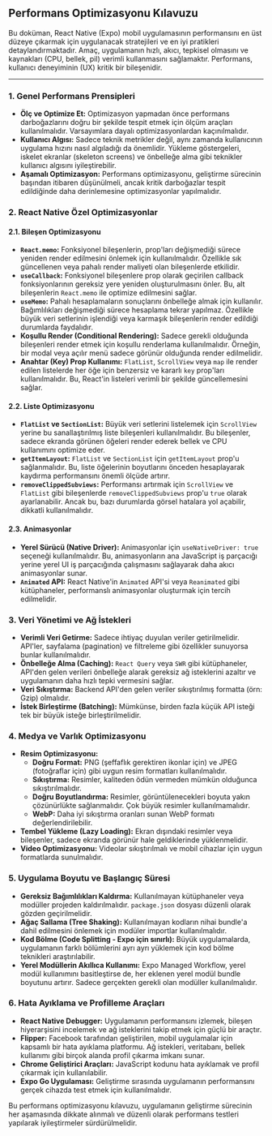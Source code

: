  ## Performans Optimizasyonu Kılavuzu

Bu doküman, React Native (Expo) mobil uygulamasının performansını en üst düzeye çıkarmak için uygulanacak stratejileri ve en iyi pratikleri detaylandırmaktadır. Amaç, uygulamanın hızlı, akıcı, tepkisel olmasını ve kaynakları (CPU, bellek, pil) verimli kullanmasını sağlamaktır. Performans, kullanıcı deneyiminin (UX) kritik bir bileşenidir.

---

### 1. Genel Performans Prensipleri

*   **Ölç ve Optimize Et:** Optimizasyon yapmadan önce performans darboğazlarını doğru bir şekilde tespit etmek için ölçüm araçları kullanılmalıdır. Varsayımlara dayalı optimizasyonlardan kaçınılmalıdır.
*   **Kullanıcı Algısı:** Sadece teknik metrikler değil, aynı zamanda kullanıcının uygulama hızını nasıl algıladığı da önemlidir. Yükleme göstergeleri, iskelet ekranlar (skeleton screens) ve önbelleğe alma gibi teknikler kullanıcı algısını iyileştirebilir.
*   **Aşamalı Optimizasyon:** Performans optimizasyonu, geliştirme sürecinin başından itibaren düşünülmeli, ancak kritik darboğazlar tespit edildiğinde daha derinlemesine optimizasyonlar yapılmalıdır.

### 2. React Native Özel Optimizasyonlar

#### 2.1. Bileşen Optimizasyonu

*   **`React.memo`:** Fonksiyonel bileşenlerin, prop'ları değişmediği sürece yeniden render edilmesini önlemek için kullanılmalıdır. Özellikle sık güncellenen veya pahalı render maliyeti olan bileşenlerde etkilidir.
*   **`useCallback`:** Fonksiyonel bileşenlere prop olarak geçirilen callback fonksiyonlarının gereksiz yere yeniden oluşturulmasını önler. Bu, alt bileşenlerin `React.memo` ile optimize edilmesini sağlar.
*   **`useMemo`:** Pahalı hesaplamaların sonuçlarını önbelleğe almak için kullanılır. Bağımlılıkları değişmediği sürece hesaplama tekrar yapılmaz. Özellikle büyük veri setlerinin işlendiği veya karmaşık bileşenlerin render edildiği durumlarda faydalıdır.
*   **Koşullu Render (Conditional Rendering):** Sadece gerekli olduğunda bileşenleri render etmek için koşullu renderlama kullanılmalıdır. Örneğin, bir modal veya açılır menü sadece görünür olduğunda render edilmelidir.
*   **Anahtar (Key) Prop Kullanımı:** `FlatList`, `ScrollView` veya `map` ile render edilen listelerde her öğe için benzersiz ve kararlı `key` prop'ları kullanılmalıdır. Bu, React'in listeleri verimli bir şekilde güncellemesini sağlar.

#### 2.2. Liste Optimizasyonu

*   **`FlatList` ve `SectionList`:** Büyük veri setlerini listelemek için `ScrollView` yerine bu sanallaştırılmış liste bileşenleri kullanılmalıdır. Bu bileşenler, sadece ekranda görünen öğeleri render ederek bellek ve CPU kullanımını optimize eder.
*   **`getItemLayout`:** `FlatList` ve `SectionList` için `getItemLayout` prop'u sağlanmalıdır. Bu, liste öğelerinin boyutlarını önceden hesaplayarak kaydırma performansını önemli ölçüde artırır.
*   **`removeClippedSubviews`:** Performansı artırmak için `ScrollView` ve `FlatList` gibi bileşenlerde `removeClippedSubviews` prop'u `true` olarak ayarlanabilir. Ancak bu, bazı durumlarda görsel hatalara yol açabilir, dikkatli kullanılmalıdır.

#### 2.3. Animasyonlar

*   **Yerel Sürücü (Native Driver):** Animasyonlar için `useNativeDriver: true` seçeneği kullanılmalıdır. Bu, animasyonların ana JavaScript iş parçacığı yerine yerel UI iş parçacığında çalışmasını sağlayarak daha akıcı animasyonlar sunar.
*   **`Animated` API:** React Native'in `Animated` API'si veya `Reanimated` gibi kütüphaneler, performanslı animasyonlar oluşturmak için tercih edilmelidir.

### 3. Veri Yönetimi ve Ağ İstekleri

*   **Verimli Veri Getirme:** Sadece ihtiyaç duyulan veriler getirilmelidir. API'ler, sayfalama (pagination) ve filtreleme gibi özellikler sunuyorsa bunlar kullanılmalıdır.
*   **Önbelleğe Alma (Caching):** `React Query` veya `SWR` gibi kütüphaneler, API'den gelen verileri önbelleğe alarak gereksiz ağ isteklerini azaltır ve uygulamanın daha hızlı tepki vermesini sağlar.
*   **Veri Sıkıştırma:** Backend API'den gelen veriler sıkıştırılmış formatta (örn: Gzip) olmalıdır.
*   **İstek Birleştirme (Batching):** Mümkünse, birden fazla küçük API isteği tek bir büyük isteğe birleştirilmelidir.

### 4. Medya ve Varlık Optimizasyonu

*   **Resim Optimizasyonu:**
    *   **Doğru Format:** PNG (şeffaflık gerektiren ikonlar için) ve JPEG (fotoğraflar için) gibi uygun resim formatları kullanılmalıdır.
    *   **Sıkıştırma:** Resimler, kaliteden ödün vermeden mümkün olduğunca sıkıştırılmalıdır.
    *   **Doğru Boyutlandırma:** Resimler, görüntülenecekleri boyuta yakın çözünürlükte sağlanmalıdır. Çok büyük resimler kullanılmamalıdır.
    *   **WebP:** Daha iyi sıkıştırma oranları sunan WebP formatı değerlendirilebilir.
*   **Tembel Yükleme (Lazy Loading):** Ekran dışındaki resimler veya bileşenler, sadece ekranda görünür hale geldiklerinde yüklenmelidir.
*   **Video Optimizasyonu:** Videolar sıkıştırılmalı ve mobil cihazlar için uygun formatlarda sunulmalıdır.

### 5. Uygulama Boyutu ve Başlangıç Süresi

*   **Gereksiz Bağımlılıkları Kaldırma:** Kullanılmayan kütüphaneler veya modüller projeden kaldırılmalıdır. `package.json` dosyası düzenli olarak gözden geçirilmelidir.
*   **Ağaç Sallama (Tree Shaking):** Kullanılmayan kodların nihai bundle'a dahil edilmesini önlemek için modüler importlar kullanılmalıdır.
*   **Kod Bölme (Code Splitting - Expo için sınırlı):** Büyük uygulamalarda, uygulamanın farklı bölümlerini ayrı ayrı yüklemek için kod bölme teknikleri araştırılabilir.
*   **Yerel Modüllerin Akıllıca Kullanımı:** Expo Managed Workflow, yerel modül kullanımını basitleştirse de, her eklenen yerel modül bundle boyutunu artırır. Sadece gerçekten gerekli olan modüller kullanılmalıdır.

### 6. Hata Ayıklama ve Profilleme Araçları

*   **React Native Debugger:** Uygulamanın performansını izlemek, bileşen hiyerarşisini incelemek ve ağ isteklerini takip etmek için güçlü bir araçtır.
*   **Flipper:** Facebook tarafından geliştirilen, mobil uygulamalar için kapsamlı bir hata ayıklama platformu. Ağ istekleri, veritabanı, bellek kullanımı gibi birçok alanda profil çıkarma imkanı sunar.
*   **Chrome Geliştirici Araçları:** JavaScript kodunu hata ayıklamak ve profil çıkarmak için kullanılabilir.
*   **Expo Go Uygulaması:** Geliştirme sırasında uygulamanın performansını gerçek cihazda test etmek için kullanılmalıdır.

Bu performans optimizasyonu kılavuzu, uygulamanın geliştirme sürecinin her aşamasında dikkate alınmalı ve düzenli olarak performans testleri yapılarak iyileştirmeler sürdürülmelidir.

